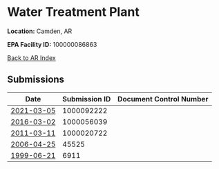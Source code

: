 # Water Treatment Plant

**Location:** Camden, AR

**EPA Facility ID:** 100000086863

[Back to AR Index](../../index.md)

## Submissions

| Date | Submission ID | Document Control Number |
|------|--------------|-------------------------|
| [2021-03-05](submissions/1000092222.md) | 1000092222 |  |
| [2016-03-02](submissions/1000056039.md) | 1000056039 |  |
| [2011-03-11](submissions/1000020722.md) | 1000020722 |  |
| [2006-04-25](submissions/45525.md) | 45525 |  |
| [1999-06-21](submissions/6911.md) | 6911 |  |

